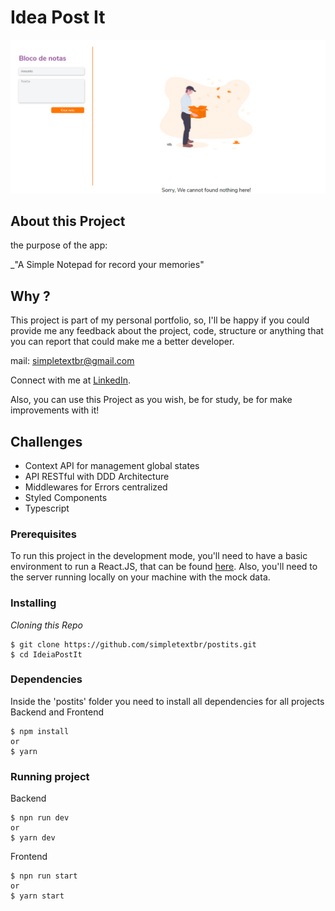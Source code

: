 # Idea Post It

![Preview-Screens](https://github.com/simpletextbr/postits/blob/master/Preview-Screens/Screens.png?raw=true)

## About this Project

the purpose of the app:

\_"A Simple Notepad for record your memories"

## Why ?

This project is part of my personal portfolio, so, I'll be happy if you could provide me any feedback about the project, code, structure or anything that you can report that could make me a better developer.

mail: simpletextbr@gmail.com

Connect with me at [LinkedIn](https://www.linkedin.com/in/wesleypraca/).

Also, you can use this Project as you wish, be for study, be for make improvements with it!

## Challenges

- Context API for management global states
- API RESTful with DDD Architecture
- Middlewares for Errors centralized 
- Styled Components
- Typescript

### Prerequisites

To run this project in the development mode, you'll need to have a basic environment to run a React.JS, that can be found [here](https://reactjs.org/docs/getting-started.html).
Also, you'll need to the server running locally on your machine with the mock data.

### Installing

_Cloning this Repo_

```
$ git clone https://github.com/simpletextbr/postits.git
$ cd IdeiaPostIt

```

### **Dependencies**

Inside the 'postits' folder you need to install all dependencies for all projects Backend and Frontend

```
$ npm install
or
$ yarn
```


### **Running project**
Backend
```
$ npn run dev
or
$ yarn dev
```

Frontend
```
$ npn run start
or
$ yarn start
```
